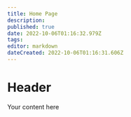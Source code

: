 ```yaml
---
title: Home Page
description: 
published: true
date: 2022-10-06T01:16:32.979Z
tags: 
editor: markdown
dateCreated: 2022-10-06T01:16:31.606Z
---
```


# Header
Your content here